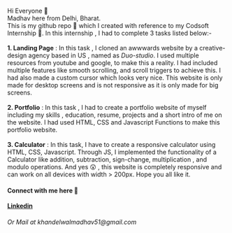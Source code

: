 Hi Everyone 👋 <br>
Madhav here from Delhi, Bharat.<br>
This is my github repo 📂 which I created with reference to my Codsoft Internship 🏢. In this internship , I had to complete 3 tasks listed below:- <br>
<br>
<strong>1. Landing Page</strong> : In this task , I cloned an awwwards website by a creative-design agency based in US , named as <em>Duo-studio</em>. I used multiple resources from youtube and google, to make this a reality. I had included multiple features like smooth scrolling, and scroll triggers to achieve this. I had also made a custom cursor which looks very nice. <storng>This website is only made for desktop screens and is not responsive as it is only made for big screens.</strong>
<br></br>
<strong>2. Portfolio</strong> : In this task , I had to create a portfolio website of myself including my skills , education, resume, projects and a short intro of me on the website. I had used HTML, CSS and Javascript Functions to make this portfolio website.
<br></br>
<strong>3. Calculator</strong> : In this task, I have to create a responsive calculator using HTML, CSS, Javascript. Through JS, I implemented the functionality of a Calculator like addition, subtraction, sign-change, multiplication , and modulo operations. And yes 😲 , this website is completely responsive and can work on all devices with width > 200px. Hope you all like it.
<h4>Connect with me here 🤝</h4>
<a href="https://linkedin.com/in/memadhavkhandelwal"><strong>Linkedin</strong></a>
<h6>Or Mail at khandelwalmadhav51@gmail.com</h6>
